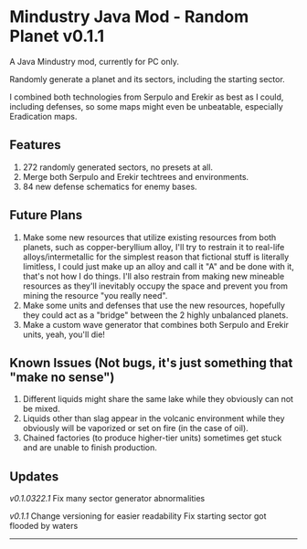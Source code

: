 # Mindustry Java Mod - Random Planet v0.1.1
A Java Mindustry mod, currently for PC only.

Randomly generate a planet and its sectors, including the starting sector.

I combined both technologies from Serpulo and Erekir as best as I could, including defenses, so some maps might even be unbeatable, especially Eradication maps.

## Features

1. 272 randomly generated sectors, no presets at all.
2. Merge both Serpulo and Erekir techtrees and environments.
3. 84 new defense schematics for enemy bases.

## Future Plans

1. Make some new resources that utilize existing resources from both planets, such as copper-beryllium alloy, I'll try to restrain it to real-life alloys/intermetallic for the simplest reason that fictional stuff is literally limitless, I could just make up an alloy and call it "A" and be done with it, that's not how I do things. I'll also restrain from making new mineable resources as they'll inevitably occupy the space and prevent you from mining the resource "you really need".
2. Make some units and defenses that use the new resources, hopefully they could act as a "bridge" between the 2 highly unbalanced planets.
3. Make a custom wave generator that combines both Serpulo and Erekir units, yeah, you'll die!

## Known Issues (Not bugs, it's just something that "make no sense")

1. Different liquids might share the same lake while they obviously can not be mixed.
2. Liquids other than slag appear in the volcanic environment while they obviously will be vaporized or set on fire (in the case of oil).
3. Chained factories (to produce higher-tier units) sometimes get stuck and are unable to finish production.

## Updates

*v0.1.0322.1*
Fix many sector generator abnormalities

*v0.1.1*
Change versioning for easier readability
Fix starting sector got flooded by waters

--- 


